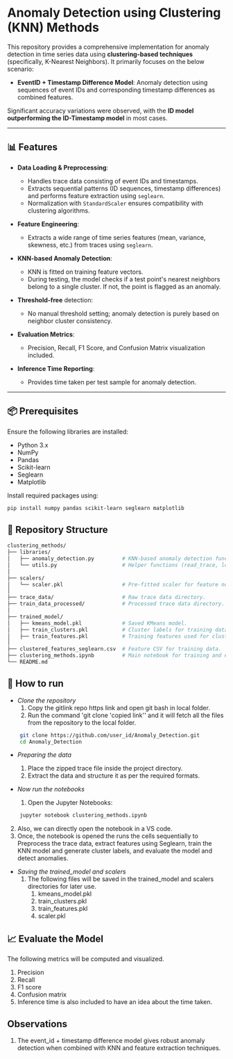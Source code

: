 # Anomaly Detection using Clustering (KNN) Methods

This repository provides a comprehensive implementation for anomaly detection in time series data using **clustering-based techniques** (specifically, K-Nearest Neighbors). It primarily focuses on the below scenario:

- **EventID + Timestamp Difference Model**: Anomaly detection using sequences of event IDs and corresponding timestamp differences as combined features.

Significant accuracy variations were observed, with the **ID model outperforming the ID-Timestamp model** in most cases.

---

## 📊 Features

- **Data Loading & Preprocessing**:
  - Handles trace data consisting of event IDs and timestamps.
  - Extracts sequential patterns (ID sequences, timestamp differences) and performs feature extraction using `seglearn`.
  - Normalization with `StandardScaler` ensures compatibility with clustering algorithms.

- **Feature Engineering**:
  - Extracts a wide range of time series features (mean, variance, skewness, etc.) from traces using `seglearn`.

- **KNN-based Anomaly Detection**:
  - KNN is fitted on training feature vectors.
  - During testing, the model checks if a test point's nearest neighbors belong to a single cluster. If not, the point is flagged as an anomaly.

- **Threshold-free** detection:
  - No manual threshold setting; anomaly detection is purely based on neighbor cluster consistency.

- **Evaluation Metrics**:
  - Precision, Recall, F1 Score, and Confusion Matrix visualization included.

- **Inference Time Reporting**:
  - Provides time taken per test sample for anomaly detection.

---

## 📦 Prerequisites

Ensure the following libraries are installed:

- Python 3.x
- NumPy
- Pandas
- Scikit-learn
- Seglearn
- Matplotlib

Install required packages using:

```bash
pip install numpy pandas scikit-learn seglearn matplotlib
```

## 📂 Repository Structure
```bash
clustering_methods/
├── libraries/
│   ├── anomaly_detection.py         # KNN-based anomaly detection functions.
│   └── utils.py                     # Helper functions (read_trace, load_data, etc.)
│
├── scalers/
│   └── scaler.pkl                   # Pre-fitted scaler for feature normalization.
│
├── trace_data/                      # Raw trace data directory.
├── train_data_processed/            # Processed trace data directory.
│
├── trained_model/
│   ├── kmeans_model.pkl             # Saved KMeans model.
│   ├── train_clusters.pkl           # Cluster labels for training data.
│   ├── train_features.pkl           # Training features used for clustering.
│
├── clustered_features_seglearn.csv  # Feature CSV for training data.
├── clustering_methods.ipynb         # Main notebook for training and evaluation.
└── README.md                        
```

## 🚀 How to run
- *Clone the repository*
    1. Copy the gitlink repo https link and open git bash in local folder.
    2. Run the command 'git clone 'copied link'' and it will fetch all the files from the repository to the local folder.
```bash
    git clone https://github.com/user_id/Anomaly_Detection.git
    cd Anomaly_Detection
```
- *Preparing the data*
    1. Place the zipped trace file inside the project directory.
    2. Extract the data and structure it as per the required formats.

- *Now run the notebooks*
    1. Open the Jupyter Notebooks:
```bash
    jupyter notebook clustering_methods.ipynb
```
2. Also, we can directly open the notebook in a VS code.
3. Once, the notebook is opened the runs the cells sequentially to Preprocess the trace data, extract features using Seglearn, train the KNN model and generate cluster labels, and evaluate the model and detect anomalies.


- *Saving the trained_model and scalers*
    1. The following files will be saved in the trained_model and scalers directories for later use.
        1. kmeans_model.pkl
        2. train_clusters.pkl
        3. train_features.pkl
        4. scaler.pkl


## 📈 Evaluate the Model
The following metrics will be computed and visualized.
1. Precision
2. Recall
3. F1 score
4. Confusion matrix
5. Inference time is also included to have an idea about the time taken.

## Observations
1. The event_id + timestamp difference model gives robust anomaly detection when combined with KNN and feature extraction techniques.


